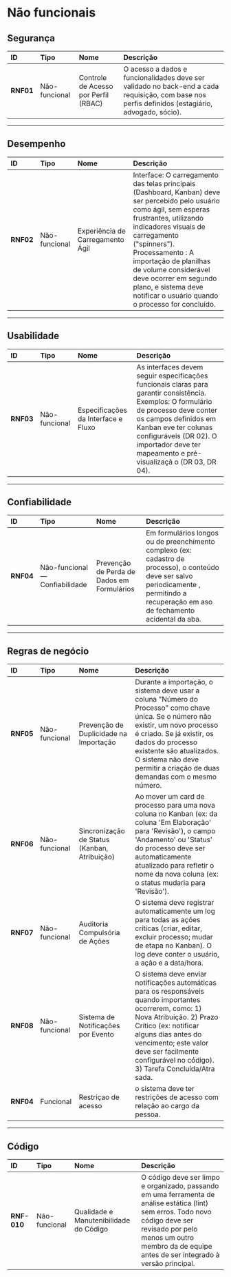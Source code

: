 # Não funcionais

## Segurança

| ID | Tipo | Nome | Descrição |
| :--- | :--- | :--- | :--- |
| **RNF01** | Não-funcional | Controle de Acesso por Perfil (RBAC) | O acesso a dados e funcionalidades deve ser validado no back-end a cada requisição, com base nos perfis definidos (estagiário, advogado, sócio). |

---

## Desempenho

| ID | Tipo | Nome | Descrição |
| :--- | :--- | :--- | :--- |
| **RNF02** | Não-funcional | Experiência de Carregamento Ágil | Interface: O carregamento das telas principais (Dashboard, Kanban) deve ser percebido pelo usuário como ágil, sem esperas frustrantes, utilizando indicadores visuais de carregamento ("spinners"). Processamento : A importação de planilhas de volume considerável deve ocorrer em segundo plano, e sistema deve notificar o usuário quando o processo for concluído. |

---

## Usabilidade

| ID | Tipo | Nome | Descrição |
| :--- | :--- | :--- | :--- |
| **RNF03** | Não-funcional | Especificações da Interface e Fluxo | As interfaces devem seguir especificações funcionais claras para garantir consistência. Exemplos: O formulário de processo deve conter os campos definidos em Kanban  eve ter colunas configuráveis (DR 02). O importador deve ter mapeamento e pré-visualizaçã o (DR 03, DR 04). |


---

## Confiabilidade

| ID | Tipo | Nome | Descrição |
| :--- | :--- | :--- | :--- |
| **RNF04** | Não-funcional — Confiabilidade | Prevenção de Perda de Dados em Formulários | Em formulários longos ou de preenchimento complexo (ex: cadastro de processo), o conteúdo deve ser salvo periodicamente , permitindo a recuperação em  aso de fechamento acidental da aba. |

---

## Regras de negócio

| ID | Tipo | Nome | Descrição |
| :--- | :--- | :--- | :--- |
| **RNF05** | Não-funcional | Prevenção de Duplicidade na Importação | Durante a importação, o sistema deve usar a coluna "Número do Processo" como chave única. Se o número não existir, um novo processo é criado. Se já existir, os dados do processo existente são atualizados. O sistema não deve permitir a criação de duas demandas com o mesmo número. |
| **RNF06** | Não-funcional | Sincronização de Status (Kanban, Atribuição) | Ao mover um card de processo para uma nova coluna no Kanban (ex: da coluna 'Em Elaboração' para 'Revisão'), o campo 'Andamento' ou 'Status' do processo deve ser automaticamente atualizado para refletir o nome da nova coluna (ex: o status mudaria para 'Revisão'). |
| **RNF07** | Não-funcional | Auditoria Compulsória de Ações | O sistema deve registrar automaticamente um log para todas as ações críticas  (criar, editar, excluir processo; mudar de etapa no Kanban). O log deve conter o usuário, a ação e a data/hora. |
| **RNF08** | Não-funcional | Sistema de Notificações por Evento | O sistema deve enviar notificações automáticas para os responsáveis quando importantes ocorrerem, como: 1) Nova Atribuição. 2) Prazo Crítico (ex: notificar alguns dias antes do vencimento; este valor deve ser facilmente configurável no código). 3) Tarefa Concluída/Atra sada. |
| **RNF04** | Funcional | Restriçao de acesso | o sistema deve ter restrições de acesso com relação ao cargo da pessoa. |

---

## Código

| ID | Tipo | Nome | Descrição |
| :--- | :--- | :--- | :--- |
| **RNF-010** | Não-funcional | Qualidade e Manutenibilidade do Código | O código deve ser limpo e organizado, passando em uma ferramenta de análise estática (lint) sem erros. Todo novo código deve ser revisado por pelo menos um outro membro da de  equipe antes de ser integrado à versão principal. 